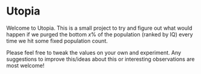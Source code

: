 # Utopia

Welcome to Utopia. This is a small project to try and figure out what would happen if we purged the bottom $x$% of the population (ranked by IQ) every time we hit some fixed population count.

Please feel free to tweak the values on your own and experiment.
Any suggestions to improve this/ideas about this or interesting observations are most welcome!